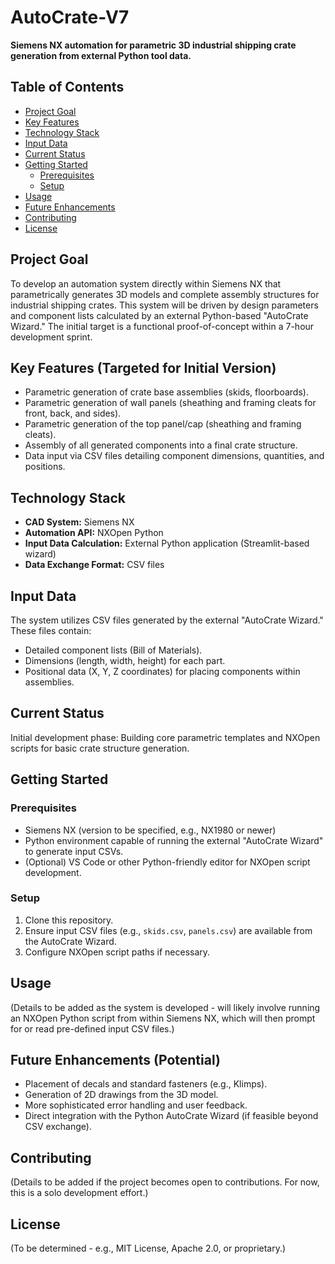 # AutoCrate-V7

**Siemens NX automation for parametric 3D industrial shipping crate generation from external Python tool data.**

## Table of Contents
- [Project Goal](#project-goal)
- [Key Features](#key-features)
- [Technology Stack](#technology-stack)
- [Input Data](#input-data)
- [Current Status](#current-status)
- [Getting Started](#getting-started)
  - [Prerequisites](#prerequisites)
  - [Setup](#setup)
- [Usage](#usage)
- [Future Enhancements](#future-enhancements)
- [Contributing](#contributing)
- [License](#license)

## Project Goal
To develop an automation system directly within Siemens NX that parametrically generates 3D models and complete assembly structures for industrial shipping crates. This system will be driven by design parameters and component lists calculated by an external Python-based "AutoCrate Wizard." The initial target is a functional proof-of-concept within a 7-hour development sprint.

## Key Features (Targeted for Initial Version)
* Parametric generation of crate base assemblies (skids, floorboards).
* Parametric generation of wall panels (sheathing and framing cleats for front, back, and sides).
* Parametric generation of the top panel/cap (sheathing and framing cleats).
* Assembly of all generated components into a final crate structure.
* Data input via CSV files detailing component dimensions, quantities, and positions.

## Technology Stack
* **CAD System:** Siemens NX
* **Automation API:** NXOpen Python
* **Input Data Calculation:** External Python application (Streamlit-based wizard)
* **Data Exchange Format:** CSV files

## Input Data
The system utilizes CSV files generated by the external "AutoCrate Wizard." These files contain:
* Detailed component lists (Bill of Materials).
* Dimensions (length, width, height) for each part.
* Positional data (X, Y, Z coordinates) for placing components within assemblies.

## Current Status
Initial development phase: Building core parametric templates and NXOpen scripts for basic crate structure generation.

## Getting Started

### Prerequisites
* Siemens NX (version to be specified, e.g., NX1980 or newer)
* Python environment capable of running the external "AutoCrate Wizard" to generate input CSVs.
* (Optional) VS Code or other Python-friendly editor for NXOpen script development.

### Setup
1.  Clone this repository.
2.  Ensure input CSV files (e.g., `skids.csv`, `panels.csv`) are available from the AutoCrate Wizard.
3.  Configure NXOpen script paths if necessary.

## Usage
(Details to be added as the system is developed - will likely involve running an NXOpen Python script from within Siemens NX, which will then prompt for or read pre-defined input CSV files.)

## Future Enhancements (Potential)
* Placement of decals and standard fasteners (e.g., Klimps).
* Generation of 2D drawings from the 3D model.
* More sophisticated error handling and user feedback.
* Direct integration with the Python AutoCrate Wizard (if feasible beyond CSV exchange).

## Contributing
(Details to be added if the project becomes open to contributions. For now, this is a solo development effort.)

## License
(To be determined - e.g., MIT License, Apache 2.0, or proprietary.)
